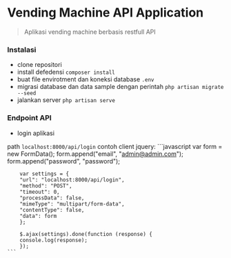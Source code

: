 # Vending Machine API Application
> Aplikasi vending machine berbasis restfull API

### Instalasi 
- clone repositori
- install defedensi ``composer install``
- buat file envirotment dan koneksi database ```.env```
- migrasi database dan data sample dengan perintah ```php artisan migrate --seed```
- jalankan server ```php artisan serve```

### Endpoint API
- login aplikasi

path ```localhost:8000/api/login``` 
contoh client jquery:
    ```javascript 
        var form = new FormData();
        form.append("email", "admin@admin.com");
        form.append("password", "password");

        var settings = {
        "url": "localhost:8000/api/login",
        "method": "POST",
        "timeout": 0,
        "processData": false,
        "mimeType": "multipart/form-data",
        "contentType": false,
        "data": form
        };

        $.ajax(settings).done(function (response) {
        console.log(response);
        });
    ```
